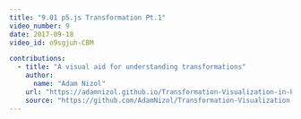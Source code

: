 ```yaml
---
title: "9.01 p5.js Transformation Pt.1"
video_number: 9
date: 2017-09-18
video_id: o9sgjuh-CBM

contributions:
  - title: "A visual aid for understanding transformations"
    author:
      name: "Adam Nizol"
    url: "https://adamnizol.github.io/Transformation-Visualization-in-Processing/"
    source: "https://github.com/AdamNizol/Transformation-Visualization-in-Processing"
---
```

